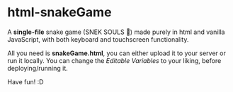 # html-snakeGame
A **single-file** snake game (SNEK SOULS 🐍) made purely in html and vanilla JavaScript, with both keyboard and touchscreen functionality.

All you need is **snakeGame.html**, you can either upload it to your server or run it locally.
You can change the *Editable Variables* to your liking, before deploying/running it.

Have fun! :D
